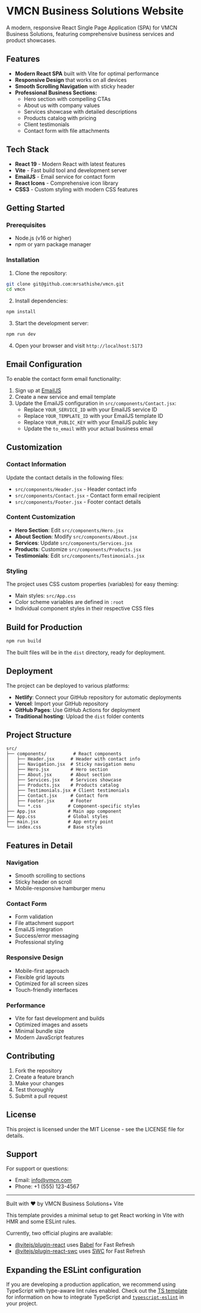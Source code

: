# VMCN Business Solutions Website

A modern, responsive React Single Page Application (SPA) for VMCN Business Solutions, featuring comprehensive business services and product showcases.

## Features

- **Modern React SPA** built with Vite for optimal performance
- **Responsive Design** that works on all devices
- **Smooth Scrolling Navigation** with sticky header
- **Professional Business Sections:**
  - Hero section with compelling CTAs
  - About us with company values
  - Services showcase with detailed descriptions
  - Products catalog with pricing
  - Client testimonials
  - Contact form with file attachments

## Tech Stack

- **React 19** - Modern React with latest features
- **Vite** - Fast build tool and development server
- **EmailJS** - Email service for contact form
- **React Icons** - Comprehensive icon library
- **CSS3** - Custom styling with modern CSS features

## Getting Started

### Prerequisites

- Node.js (v16 or higher)
- npm or yarn package manager

### Installation

1. Clone the repository:
```bash
git clone git@github.com:mrsathishe/vmcn.git
cd vmcn
```

2. Install dependencies:
```bash
npm install
```

3. Start the development server:
```bash
npm run dev
```

4. Open your browser and visit `http://localhost:5173`

## Email Configuration

To enable the contact form email functionality:

1. Sign up at [EmailJS](https://www.emailjs.com/)
2. Create a new service and email template
3. Update the EmailJS configuration in `src/components/Contact.jsx`:
   - Replace `YOUR_SERVICE_ID` with your EmailJS service ID
   - Replace `YOUR_TEMPLATE_ID` with your EmailJS template ID
   - Replace `YOUR_PUBLIC_KEY` with your EmailJS public key
   - Update the `to_email` with your actual business email

## Customization

### Contact Information

Update the contact details in the following files:
- `src/components/Header.jsx` - Header contact info
- `src/components/Contact.jsx` - Contact form email recipient
- `src/components/Footer.jsx` - Footer contact details

### Content Customization

- **Hero Section**: Edit `src/components/Hero.jsx`
- **About Section**: Modify `src/components/About.jsx`
- **Services**: Update `src/components/Services.jsx`
- **Products**: Customize `src/components/Products.jsx`
- **Testimonials**: Edit `src/components/Testimonials.jsx`

### Styling

The project uses CSS custom properties (variables) for easy theming:
- Main styles: `src/App.css`
- Color scheme variables are defined in `:root`
- Individual component styles in their respective CSS files

## Build for Production

```bash
npm run build
```

The built files will be in the `dist` directory, ready for deployment.

## Deployment

The project can be deployed to various platforms:

- **Netlify**: Connect your GitHub repository for automatic deployments
- **Vercel**: Import your GitHub repository
- **GitHub Pages**: Use GitHub Actions for deployment
- **Traditional hosting**: Upload the `dist` folder contents

## Project Structure

```
src/
├── components/          # React components
│   ├── Header.jsx      # Header with contact info
│   ├── Navigation.jsx  # Sticky navigation menu
│   ├── Hero.jsx        # Hero section
│   ├── About.jsx       # About section
│   ├── Services.jsx    # Services showcase
│   ├── Products.jsx    # Products catalog
│   ├── Testimonials.jsx # Client testimonials
│   ├── Contact.jsx     # Contact form
│   ├── Footer.jsx      # Footer
│   └── *.css          # Component-specific styles
├── App.jsx            # Main app component
├── App.css            # Global styles
├── main.jsx           # App entry point
└── index.css          # Base styles
```

## Features in Detail

### Navigation
- Smooth scrolling to sections
- Sticky header on scroll
- Mobile-responsive hamburger menu

### Contact Form
- Form validation
- File attachment support
- EmailJS integration
- Success/error messaging
- Professional styling

### Responsive Design
- Mobile-first approach
- Flexible grid layouts
- Optimized for all screen sizes
- Touch-friendly interfaces

### Performance
- Vite for fast development and builds
- Optimized images and assets
- Minimal bundle size
- Modern JavaScript features

## Contributing

1. Fork the repository
2. Create a feature branch
3. Make your changes
4. Test thoroughly
5. Submit a pull request

## License

This project is licensed under the MIT License - see the LICENSE file for details.

## Support

For support or questions:
- Email: info@vmcn.com
- Phone: +1 (555) 123-4567

---

Built with ❤️ by VMCN Business Solutions+ Vite

This template provides a minimal setup to get React working in Vite with HMR and some ESLint rules.

Currently, two official plugins are available:

- [@vitejs/plugin-react](https://github.com/vitejs/vite-plugin-react/blob/main/packages/plugin-react) uses [Babel](https://babeljs.io/) for Fast Refresh
- [@vitejs/plugin-react-swc](https://github.com/vitejs/vite-plugin-react/blob/main/packages/plugin-react-swc) uses [SWC](https://swc.rs/) for Fast Refresh

## Expanding the ESLint configuration

If you are developing a production application, we recommend using TypeScript with type-aware lint rules enabled. Check out the [TS template](https://github.com/vitejs/vite/tree/main/packages/create-vite/template-react-ts) for information on how to integrate TypeScript and [`typescript-eslint`](https://typescript-eslint.io) in your project.
